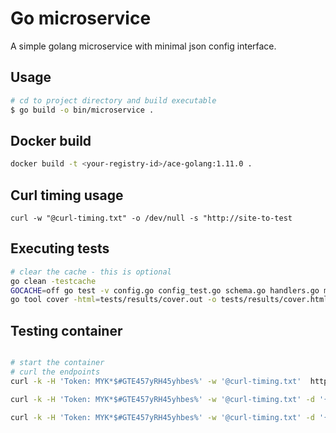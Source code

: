 # Go microservice

A simple golang microservice with minimal json config interface. 

## Usage 

```bash
# cd to project directory and build executable
$ go build -o bin/microservice .

```

## Docker build

```bash
docker build -t <your-registry-id>/ace-golang:1.11.0 .

```

## Curl timing usage
```
curl -w "@curl-timing.txt" -o /dev/null -s "http://site-to-test

```

## Executing tests
```bash
# clear the cache - this is optional
go clean -testcache
GOCACHE=off go test -v config.go config_test.go schema.go handlers.go middleware.go middleware_test.go handlers_test.go -coverprofile tests/results/cover.out
go tool cover -html=tests/results/cover.out -o tests/results/cover.html


```
## Testing container 
```bash

# start the container
# curl the endpoints
curl -k -H 'Token: MYK*$#GTE457yRH45yhbes%' -w '@curl-timing.txt'  http://127.0.0.1:9000/sys/info/isalive

curl -k -H 'Token: MYK*$#GTE457yRH45yhbes%' -w '@curl-timing.txt' -d '{"username":"MTBLUlVOTkVSQFRBTEtUQUxLLk5FVA==","password":"TFMxNyA5QVQ="}' http://127.0.0.1:9000/login

curl -k -H 'Token: MYK*$#GTE457yRH45yhbes%' -w '@curl-timing.txt' -d '{"apitoken":"bhlcgg7170hpu9f52u7g"}' http://127.0.0.1:9000/alldata
```
